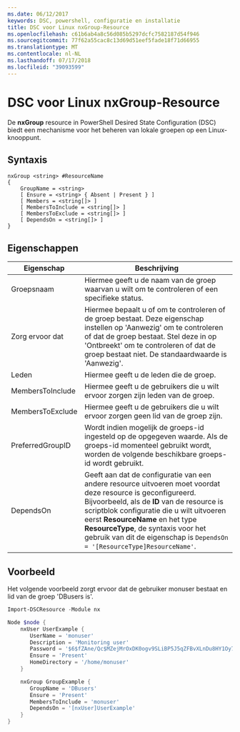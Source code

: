 ```yaml
---
ms.date: 06/12/2017
keywords: DSC, powershell, configuratie en installatie
title: DSC voor Linux nxGroup-Resource
ms.openlocfilehash: c61b6ab4a8c56d085b5297dcfc7582187d54f946
ms.sourcegitcommit: 77f62a55cac8c13d69d51eef5fade18f71d66955
ms.translationtype: MT
ms.contentlocale: nl-NL
ms.lasthandoff: 07/17/2018
ms.locfileid: "39093599"
---
```

# <a name="dsc-for-linux-nxgroup-resource"></a>DSC voor Linux nxGroup-Resource

De **nxGroup** resource in PowerShell Desired State Configuration (DSC) biedt een mechanisme voor het beheren van lokale groepen op een Linux-knooppunt.

## <a name="syntax"></a>Syntaxis

```
nxGroup <string> #ResourceName
{
    GroupName = <string>
    [ Ensure = <string> { Absent | Present } ]
    [ Members = <string[]> ]
    [ MembersToInclude = <string[]> ]
    [ MembersToExclude = <string[]> ]
    [ DependsOn = <string[]> ]
}
```

## <a name="properties"></a>Eigenschappen

|  Eigenschap |  Beschrijving |
|---|---|
| Groepsnaam| Hiermee geeft u de naam van de groep waarvan u wilt om te controleren of een specifieke status.|
| Zorg ervoor dat| Hiermee bepaalt u of om te controleren of de groep bestaat. Deze eigenschap instellen op 'Aanwezig' om te controleren of dat de groep bestaat. Stel deze in op 'Ontbreekt' om te controleren of dat de groep bestaat niet. De standaardwaarde is 'Aanwezig'.|
| Leden| Hiermee geeft u de leden die de groep.|
| MembersToInclude| Hiermee geeft u de gebruikers die u wilt ervoor zorgen zijn leden van de groep.|
| MembersToExclude| Hiermee geeft u de gebruikers die u wilt ervoor zorgen geen lid van de groep zijn.|
| PreferredGroupID| Wordt indien mogelijk de groeps-id ingesteld op de opgegeven waarde. Als de groeps-id momenteel gebruikt wordt, worden de volgende beschikbare groeps-id wordt gebruikt.|
| DependsOn | Geeft aan dat de configuratie van een andere resource uitvoeren moet voordat deze resource is geconfigureerd. Bijvoorbeeld, als de **ID** van de resource is scriptblok configuratie die u wilt uitvoeren eerst **ResourceName** en het type **ResourceType**, de syntaxis voor het gebruik van dit de eigenschap is `DependsOn = '[ResourceType]ResourceName'`.|

## <a name="example"></a>Voorbeeld

Het volgende voorbeeld zorgt ervoor dat de gebruiker monuser bestaat en lid van de groep 'DBusers is'.

```powershell
Import-DSCResource -Module nx

Node $node {
    nxUser UserExample {
       UserName = 'monuser'
       Description = 'Monitoring user'
       Password = '$6$fZAne/Qc$MZejMrOxDK0ogv9SLiBP5J5qZFBvXLnDu8HY1Oy7ycX.Y3C7mGPUfeQy3A82ev3zIabhDQnj2ayeuGn02CqE/0'
       Ensure = 'Present'
       HomeDirectory = '/home/monuser'
    }

    nxGroup GroupExample {
       GroupName = 'DBusers'
       Ensure = 'Present'
       MembersToInclude = 'monuser'
       DependsOn = '[nxUser]UserExample'
    }
}
```